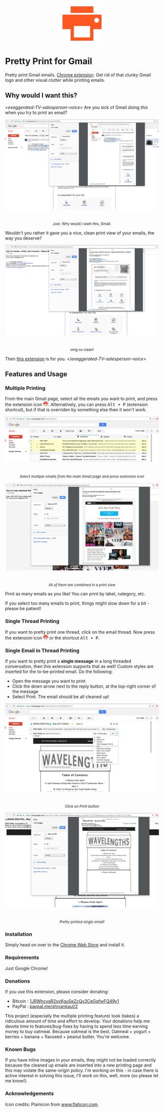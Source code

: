 <p align="center">
  <img src="/extension-icon-128.png"/>
</p>

# Pretty Print for Gmail

Pretty print Gmail emails. [Chrome extension](https://chrome.google.com/webstore/detail/pretty-print-gmail/gdanfldekhdgkbmdoeapbgbcpfglkflg). Get rid of that clunky Gmail logo and other visual clutter while printing emails.

## Why would I want this?

<*exaggerated-TV-salesperson-voice*> Are you sick of Gmail doing *this* when you try to print an email?

<p align="center">
  <img src="/screenshots/screenshot-before.png"/>
  <br><br>
  <p align="center"><sub>Just. Why would I want this, Gmail.</sub></p>
</p>

Wouldn't you rather it gave you a nice, clean print view of your emails, the way you deserve?

<p align="center">
  <img src="/screenshots/screenshot-after.png"/>
  <br><br>
  <p align="center"><sub>omg so clean!</sub></p>
</p>

Then [this extension](https://chrome.google.com/webstore/detail/pretty-print-gmail/gdanfldekhdgkbmdoeapbgbcpfglkflg) is for you. 
</*exaggerated-TV-salesperson-voice*> 

## Features and Usage

### Multiple Printing
From the main Gmail page, select all the emails you want to print, and press the extension icon ![orange printer](/extension/assets/icon-16.png?raw=true "extension icon"). Alternatively, you can press <kbd>Alt + P</kbd> (extension shortcut), but if that is overriden by something else then it won't work. 

<p align="center">
  <img src="/screenshots/screenshot-multiple-printing-before.png"/>
  <br><br>
  <p align="center"><sub><em>Select multiple emails from the main Gmail page and press extension icon</em></sub></p>
</p>

<p align="center">
  <img src="/screenshots/screenshot-multiple-printing-after.png"/>
  <br><br>
  <p align="center"><sub><em>All of them are combined in a print view</em></sub></p>
</p>

Print as many emails as you like! You can print by label, category, etc. 

If you select too many emails to print, things might slow down for a bit - please be patient!

### Single Thread Printing
If you want to pretty print one thread, click on the email thread. Now press the extension icon ![orange printer](/extension/assets/icon-16.png?raw=true "extension icon") or the shortcut <kbd>Alt + P</kbd>. 

### Single Email in Thread Printing
If you want to pretty print a **single message** in a long threaded conversation, then this extension supports that as well! Custom styles are inserted for the to-be-printed email. Do the following:

- Open the message you want to print
- Click the down arrow next to the reply button, at the top-right corner of the message
- Select Print. The email should be all cleaned up!

<p align="center">
  <img src="/screenshots/screenshot-single-printing-before.png"/>
  <br><br>
  <p align="center"><sub><em>Click on Print button</em></sub></p>
</p>

<p align="center">
  <img src="/screenshots/screenshot-single-printing-after.png"/>
  <br><br>
  <p align="center"><sub><em>Pretty printed single email!</em></sub></p>
</p>


### Installation
Simply head on over to the [Chrome Web Store](https://chrome.google.com/webstore/detail/pretty-print-gmail/gdanfldekhdgkbmdoeapbgbcpfglkflg) and install it. 

### Requirements
Just Google Chrome!

### Donations
If you use this extension, please consider donating:
- Bitcoin : [1JRWhcvaR2syKguSeZcQv3CeGqfwFQ49y1](https://blockchain.info/address/1JRWhcvaR2syKguSeZcQv3CeGqfwFQ49y1)
- PayPal : [paypal.me/shivankaul/2](paypal.me/shivankaul/2)

This project (especially the multiple printing feature) took (takes) a ridiculous amount of time and effort to develop. Your donations help me devote time to features/bug-fixes by having to spend less time earning money to buy oatmeal. Because oatmeal is the best. Oatmeal + yogurt + berries + banana + flaxseed + peanut butter. You're welcome.

### Known Bugs
If you have inline images in your emails, they might not be loaded correctly because the cleaned up emails are inserted into a new printing page and this may violate the same-origin policy. I'm working on this - in case there is active interest in solving this issue, I'll work on this, well, more (so please let me know!).

### Acknowledgements
Icon credits: Plainicon from www.flaticon.com.

